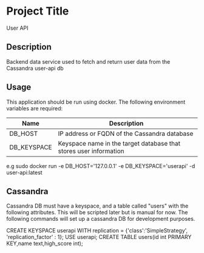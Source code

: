 # Project Title

User API

## Description

Backend data service used to fetch and return user data from the Cassandra user-api db


## Usage

This application should be run using docker. The following environment variables are required:

| Name      | Description |
| ----------- | ----------- |
| DB_HOST      | IP address or FQDN of the Cassandra database     |
| DB_KEYSPACE   | Keyspace name in the target database that stores user information     |


e.g sudo docker run -e DB_HOST='127.0.0.1' -e DB_KEYSPACE='userapi' -d user-api:latest


## Cassandra

Cassandra DB must have a keyspace, and a table called "users" with the following attributes. This will be scripted later but is manual for now. The following commands will set up a cassandra DB for development purposes.

CREATE KEYSPACE userapi WITH replication = {'class':'SimpleStrategy', 'replication_factor' : 1};
USE userapi;
CREATE TABLE users(id int PRIMARY KEY,name text,high_score int);
